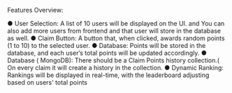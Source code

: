 Features Overview:

● User Selection: A list of 10 users will be displayed on the UI. and You can also
add more users from frontend and that user will store in the database as well.
● Claim Button: A button that, when clicked, awards random points (1 to 10) to the
selected user.
● Database: Points will be stored in the database, and each user’s total points will
be updated accordingly.
● Database ( MongoDB): There should be a Claim Points history collection.( On
every claim it will create a history in the collection.
● Dynamic Ranking: Rankings will be displayed in real-time, with the leaderboard
adjusting based on users' total points
